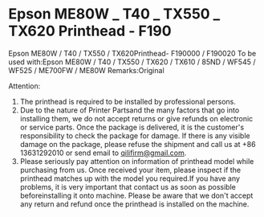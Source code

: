 # Epson ME80W _ T40 _ TX550 _ TX620 Printhead - F190

Epson ME80W / T40 / TX550 / TX620Printhead- F190000 / F190020
To be used with:Epson ME80W / T40 / TX550 / TX620 / TX610 / 85ND / WF545 / WF525 / ME700FW / ME80W
Remarks:Original

Attention:
1. The printhead is required to be installed by professional persons.
2. Due to the nature of Printer Partsand the many factors that go into installing them, we do not accept returns or give refunds on electronic or service parts. Once the package is delivered, it is the customer's responsibility to check the package for damage. If there is any visible damage on the package, please refuse the shipment and call us at +86 13631292010 or send email to qilifirm@gmail.com.
3. Please seriously pay attention on information of printhead model while purchasing from us. Once received your item, please inspect if the printhead matches up with the model you required.If you have any problems, it is very important that contact us as soon as possible beforeinstalling it onto machine. Please be aware that we don't accept any return and refund once the printhead is installed on the machine.
